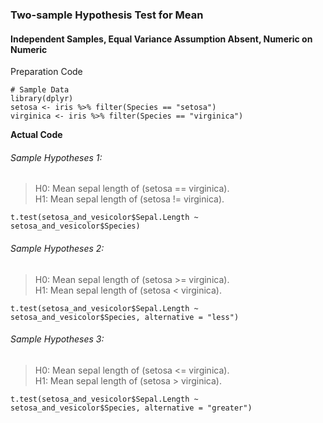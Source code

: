 ### Two-sample Hypothesis Test for Mean
#### Independent Samples, Equal Variance Assumption Absent, Numeric on Numeric
Preparation Code
```
# Sample Data
library(dplyr)
setosa <- iris %>% filter(Species == "setosa")
virginica <- iris %>% filter(Species == "virginica")
```
**Actual Code**

###### Sample Hypotheses 1:
>H0: Mean sepal length of (setosa == virginica).</br>
>H1: Mean sepal length of (setosa != virginica).
```
t.test(setosa_and_vesicolor$Sepal.Length ~ setosa_and_vesicolor$Species)
```

###### Sample Hypotheses 2:
>H0: Mean sepal length of (setosa >= virginica).</br>
>H1: Mean sepal length of (setosa < virginica).
```
t.test(setosa_and_vesicolor$Sepal.Length ~ setosa_and_vesicolor$Species, alternative = "less")
```

###### Sample Hypotheses 3:
>H0: Mean sepal length of (setosa <= virginica).</br>
>H1: Mean sepal length of (setosa > virginica).
```
t.test(setosa_and_vesicolor$Sepal.Length ~ setosa_and_vesicolor$Species, alternative = "greater")
```
